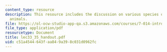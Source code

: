 ```yaml
---
content_type: resource
description: This resource includes the discussion on various species of plants and
  animals.
file: https://ol-ocw-studio-app-qa.s3.amazonaws.com/courses/7-014-introductory-biology-spring-2005/c51a4544643faa849a398c031d0962fc_lec33_35_handout.pdf
file_type: application/pdf
resourcetype: Document
title: lec33_35_handout.pdf
uid: c51a4544-643f-aa84-9a39-8c031d0962fc
---
```

